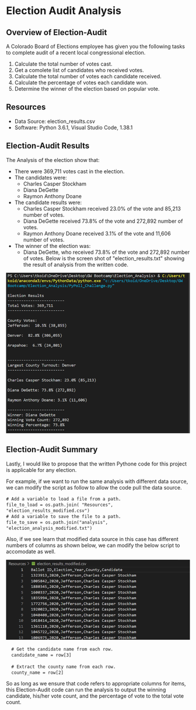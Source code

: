 # Election Audit Analysis

## Overview of Election-Audit
A Colorado Board of Elections employee has given you the following tasks to complete audit of a recent local congressional election.

1. Calculate the total number of votes cast.
2. Get a comolete list of candidates who received votes.
3. Calculate the total number of votes each candidate received.
4. Calculate the percentage of votes each candidate won.
5. Determine the winner of the election based on popular vote.

## Resources
- Data Source: election_results.csv
- Software: Python 3.6.1, Visual Studio Code, 1.38.1

## Election-Audit Results
The Analysis of the election show that:
- There were 369,711 votes cast in the election.
- The candidates were:
  - Charles Casper Stockham
  - Diana DeGette
  - Raymon Anthony Doane
- The candidate results were:
  - Charles Casper Stockham received 23.0% of the vote and 85,213 number of votes.
  - Diana DeGette received 73.8% of the vote and 272,892 number of votes.
  - Raymon Anthony Doane received 3.1% of the vote and 11,606 number of votes.
- The winner of the election was:
  - Diana DeGette, who received 73.8% of the vote and 272,892 number of votes.
Below is the screen shot of "election_results.txt" showing the result of analysis from the written code.

![](Resources/Election_analysis_terminal.png)

## Election-Audit Summary
Lastly, I would like to propose that the written Pythone code for this project is applicable for any election.

For example, if we want to run the same analysis with different data source, we can modify the script as follow to allow the code pull the data source.
```
# Add a variable to load a file from a path.
file_to_load = os.path.join( "Resources", "election_results_modified.csv")
# Add a variable to save the file to a path.
file_to_save = os.path.join("analysis", "election_analysis_modified.txt")
```
Also, if we see learn that modified data source in this case has different numbers of columns as shown below, we can modify the below script to accomodate as well.

![](Resources/Election_analysis_terminal_4.png)

```
  # Get the candidate name from each row.
  candidate_name = row[3]

  # Extract the county name from each row.
  county_name = row[2]
```
So as long as we ensure that code refers to appropriate columns for items, this Election-Audit code can run the analysis to output the winning candidate, his/her vote count, and the percentage of vote to the total vote count.

